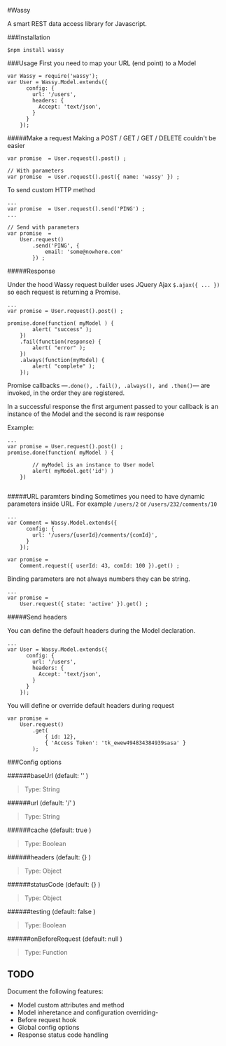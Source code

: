 #Wassy


A smart REST data access library for Javascript.

###Installation

`$npm install wassy `

###Usage
First you need to map your URL (end point) to a Model

```
var Wassy = require('wassy');
var User = Wassy.Model.extends({
      config: {
        url: '/users',
        headers: {
          Accept: 'text/json',
        }
      }
    });

```
#####Make a request
Making a POST / GET / GET / DELETE couldn't be easier

```
var promise  = User.request().post() ;

// With parameters
var promise  = User.request().post({ name: 'wassy' }) ;

```
To send custom HTTP method

```
...
var promise  = User.request().send('PING') ;
...

// Send with parameters
var promise  = 
	User.request()
		.send('PING', {
			email: 'some@nowhere.com'
		}) ;

```
#####Response

Under the hood Wassy request builder uses JQuery Ajax `$.ajax({ ... }) ` so each request is returning a Promise. 

```
...
var promise = User.request().post() ;

promise.done(function( myModel ) {
		alert( "success" );
	})
	.fail(function(response) {
    	alert( "error" );
	})
	.always(function(myModel) {
		alert( "complete" );
	});
```
Promise callbacks —` .done(), .fail(), .always(), and .then() `— are invoked, in the order they are registered.

In a successful response the first argument passed to your callback is an instance of the Model and the second is raw response

Example:

```
...
var promise = User.request().post() ;
promise.done(function( myModel ) {
		
		// myModel is an instance to User model
		alert( myModel.get('id') )
	})
	
```


#####URL paramters binding
Sometimes you need to have dynamic parameters inside URL. For example 
`/users/2` or `/users/232/comments/10`

```
...
var Comment = Wassy.Model.extends({
      config: {
        url: '/users/{userId}/comments/{comId}',
      }
    });
    
var promise = 
	Comment.request({ userId: 43, comId: 100 }).get() ;

```
Binding parameters are not always numbers they can be string.


```
...
var promise = 
	User.request({ state: 'active' }).get() ;

```


#####Send headers

You can define the default headers during the Model declaration.

```
...
var User = Wassy.Model.extends({
      config: {
        url: '/users',
        headers: {
          Accept: 'text/json',
        }
      }
    });

```
You will define or override default headers during request

```
var promise = 
	User.request()
		.get(
			{ id: 12}, 
			{ 'Access Token': 'tk_ewew494834384939sasa' }
		);

```

###Config options

######baseUrl (default: '' )
> Type: String

######url (default: '/' )
> Type: String

######cache (default: true )
> Type: Boolean

######headers (default: {} )
> Type: Object

######statusCode (default: {} )
> Type: Object

######testing (default: false )
> Type: Boolean

######onBeforeRequest (default: null )
> Type: Function

TODO
-

Document the following features:

- Model custom attributes and method
- Model inheretance and configuration overriding- 
- Before request hook
- Global config options
- Response status code handling







